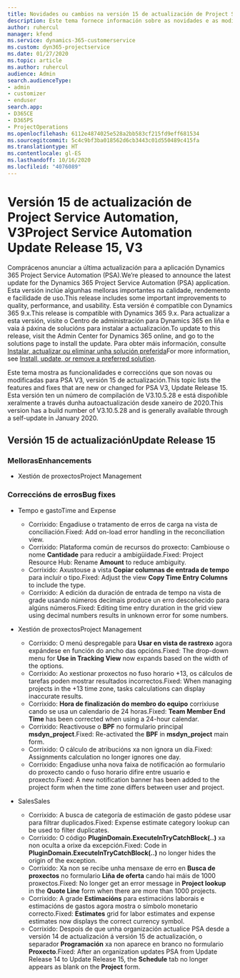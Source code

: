 ```yaml
---
title: Novidades ou cambios na versión 15 de actualización de Project Service Automation, V3
description: Este tema fornece información sobre as novidades e as modificacións na versión 15 de actualización de Project Service Automation, V3.
author: ruhercul
manager: kfend
ms.service: dynamics-365-customerservice
ms.custom: dyn365-projectservice
ms.date: 01/27/2020
ms.topic: article
ms.author: ruhercul
audience: Admin
search.audienceType:
- admin
- customizer
- enduser
search.app:
- D365CE
- D365PS
- ProjectOperations
ms.openlocfilehash: 6112e4874025e528a2bb583cf215fd9eff681534
ms.sourcegitcommit: 5c4c9bf3ba018562d6cb3443c01d550489c415fa
ms.translationtype: HT
ms.contentlocale: gl-ES
ms.lasthandoff: 10/16/2020
ms.locfileid: "4076089"
---
```

# <a name="project-service-automation-update-release-15-v3"></a><span data-ttu-id="3d5ef-103">Versión 15 de actualización de Project Service Automation, V3</span><span class="sxs-lookup"><span data-stu-id="3d5ef-103">Project Service Automation Update Release 15, V3</span></span>

<span data-ttu-id="3d5ef-104">Comprácenos anunciar a última actualización para a aplicación Dynamics 365 Project Service Automation (PSA).</span><span class="sxs-lookup"><span data-stu-id="3d5ef-104">We’re pleased to announce the latest update for the Dynamics 365 Project Service Automation (PSA) application.</span></span> <span data-ttu-id="3d5ef-105">Esta versión inclúe algunhas melloras importantes na calidade, rendemento e facilidade de uso.</span><span class="sxs-lookup"><span data-stu-id="3d5ef-105">This release includes some important improvements to quality, performance, and usability.</span></span> <span data-ttu-id="3d5ef-106">Esta versión é compatible con Dynamics 365 9.x.</span><span class="sxs-lookup"><span data-stu-id="3d5ef-106">This release is compatible with Dynamics 365 9.x.</span></span> <span data-ttu-id="3d5ef-107">Para actualizar a esta versión, visite o Centro de administración para Dynamics 365 en liña e vaia á páxina de solucións para instalar a actualización.</span><span class="sxs-lookup"><span data-stu-id="3d5ef-107">To update to this release, visit the Admin Center for Dynamics 365 online, and go to the solutions page to install the update.</span></span> <span data-ttu-id="3d5ef-108">Para obter máis información, consulte [Instalar, actualizar ou eliminar unha solución preferida](https://docs.microsoft.com/power-platform/admin/install-remove-preferred-solution)</span><span class="sxs-lookup"><span data-stu-id="3d5ef-108">For more information, see [Install, update, or remove a preferred solution](https://docs.microsoft.com/power-platform/admin/install-remove-preferred-solution).</span></span>

<span data-ttu-id="3d5ef-109">Este tema mostra as funcionalidades e correccións que son novas ou modificadas para PSA V3, versión 15 de actualización.</span><span class="sxs-lookup"><span data-stu-id="3d5ef-109">This topic lists the features and fixes that are new or changed for PSA V3, Update Release 15.</span></span> <span data-ttu-id="3d5ef-110">Esta versión ten un número de compilación de V3.10.5.28 e está dispoñible xeralmente a través dunha autoactualización desde xaneiro de 2020.</span><span class="sxs-lookup"><span data-stu-id="3d5ef-110">This version has a build number of V3.10.5.28 and is generally available through a self-update in January 2020.</span></span>

## <a name="update-release-15"></a><span data-ttu-id="3d5ef-111">Versión 15 de actualización</span><span class="sxs-lookup"><span data-stu-id="3d5ef-111">Update Release 15</span></span> 

### <a name="enhancements"></a><span data-ttu-id="3d5ef-112">Melloras</span><span class="sxs-lookup"><span data-stu-id="3d5ef-112">Enhancements</span></span>

- <span data-ttu-id="3d5ef-113">Xestión de proxectos</span><span class="sxs-lookup"><span data-stu-id="3d5ef-113">Project Management</span></span>

### <a name="bug-fixes"></a><span data-ttu-id="3d5ef-114">Correccións de erros</span><span class="sxs-lookup"><span data-stu-id="3d5ef-114">Bug fixes</span></span>

- <span data-ttu-id="3d5ef-115">Tempo e gasto</span><span class="sxs-lookup"><span data-stu-id="3d5ef-115">Time and Expense</span></span>

  - <span data-ttu-id="3d5ef-116">Corrixido: Engadiuse o tratamento de erros de carga na vista de conciliación.</span><span class="sxs-lookup"><span data-stu-id="3d5ef-116">Fixed: Add on-load error handling in the reconciliation view.</span></span>
  - <span data-ttu-id="3d5ef-117">Corrixido: Plataforma común de recursos do proxecto: Cambiouse o nome **Cantidade** para reducir a ambigüidade.</span><span class="sxs-lookup"><span data-stu-id="3d5ef-117">Fixed: Project Resource Hub: Rename **Amount** to reduce ambiguity.</span></span>
  - <span data-ttu-id="3d5ef-118">Corrixido: Axustouse a vista **Copiar columnas de entrada de tempo** para incluír o tipo.</span><span class="sxs-lookup"><span data-stu-id="3d5ef-118">Fixed: Adjust the view **Copy Time Entry Columns** to include the type.</span></span>
  - <span data-ttu-id="3d5ef-119">Corrixido: A edición da duración de entrada de tempo na vista de grade usando números decimais produce un erro descoñecido para algúns números.</span><span class="sxs-lookup"><span data-stu-id="3d5ef-119">Fixed: Editing time entry duration in the grid view using decimal numbers results in unknown error for some numbers.</span></span>

- <span data-ttu-id="3d5ef-120">Xestión de proxectos</span><span class="sxs-lookup"><span data-stu-id="3d5ef-120">Project Management</span></span>

  - <span data-ttu-id="3d5ef-121">Corrixido: O menú despregable para **Usar en vista de rastrexo** agora expándese en función do ancho das opcións.</span><span class="sxs-lookup"><span data-stu-id="3d5ef-121">Fixed: The drop-down menu for **Use in Tracking View** now expands based on the width of the options.</span></span>
  - <span data-ttu-id="3d5ef-122">Corrixido: Ao xestionar proxectos no fuso horario +13, os cálculos de tarefas poden mostrar resultados incorrectos.</span><span class="sxs-lookup"><span data-stu-id="3d5ef-122">Fixed: When managing projects in the +13 time zone, tasks calculations can display inaccurate results.</span></span>
  - <span data-ttu-id="3d5ef-123">Corrixido: **Hora de finalización do membro do equipo** corrixiuse cando se usa un calendario de 24 horas.</span><span class="sxs-lookup"><span data-stu-id="3d5ef-123">Fixed: **Team Member End Time** has been corrected when using a 24-hour calendar.</span></span>
  - <span data-ttu-id="3d5ef-124">Corrixido: Reactivouse o **BPF** no formulario principal **msdyn_project**.</span><span class="sxs-lookup"><span data-stu-id="3d5ef-124">Fixed: Re-activated the **BPF** in **msdyn_project** main form.</span></span>
  - <span data-ttu-id="3d5ef-125">Corrixido: O cálculo de atribucións xa non ignora un día.</span><span class="sxs-lookup"><span data-stu-id="3d5ef-125">Fixed: Assignments calculation no longer ignores one day.</span></span>
  - <span data-ttu-id="3d5ef-126">Corrixido: Engadiuse unha nova faixa de notificación ao formulario do proxecto cando o fuso horario difire entre usuario e proxecto.</span><span class="sxs-lookup"><span data-stu-id="3d5ef-126">Fixed: A new notification banner has been added to the project form when the time zone differs between user and project.</span></span>

- <span data-ttu-id="3d5ef-127">Sales</span><span class="sxs-lookup"><span data-stu-id="3d5ef-127">Sales</span></span>

  - <span data-ttu-id="3d5ef-128">Corrixido: A busca de categoría de estimación de gasto pódese usar para filtrar duplicados.</span><span class="sxs-lookup"><span data-stu-id="3d5ef-128">Fixed: Expense estimate category lookup can be used to filter duplicates.</span></span>
  - <span data-ttu-id="3d5ef-129">Corrixido: O código **PluginDomain.ExecuteInTryCatchBlock(..)** xa non oculta a orixe da excepción.</span><span class="sxs-lookup"><span data-stu-id="3d5ef-129">Fixed: Code in **PluginDomain.ExecuteInTryCatchBlock(..)** no longer hides the origin of the exception.</span></span>
  - <span data-ttu-id="3d5ef-130">Corrixido: Xa non se recibe unha mensaxe de erro en **Busca de proxectos** no formulario **Liña de oferta** cando hai máis de 1000 proxectos.</span><span class="sxs-lookup"><span data-stu-id="3d5ef-130">Fixed: No longer get an error message in **Project lookup** in the **Quote Line** form when there are more than 1000 projects.</span></span>
  - <span data-ttu-id="3d5ef-131">Corrixido: A grade **Estimacións** para estimacións laborais e estimacións de gastos agora mostra o símbolo monetario correcto.</span><span class="sxs-lookup"><span data-stu-id="3d5ef-131">Fixed: **Estimates** grid for labor estimates and expense estimates now displays the correct currency symbol.</span></span>
  - <span data-ttu-id="3d5ef-132">Corrixido: Despois de que unha organización actualice PSA desde a versión 14 de actualización á versión 15 de actualización, o separador **Programación** xa non aparece en branco no formulario **Proxecto**.</span><span class="sxs-lookup"><span data-stu-id="3d5ef-132">Fixed: After an organization updates PSA from Update Release 14 to Update Release 15, the **Schedule** tab no longer appears as blank on the **Project** form.</span></span>
